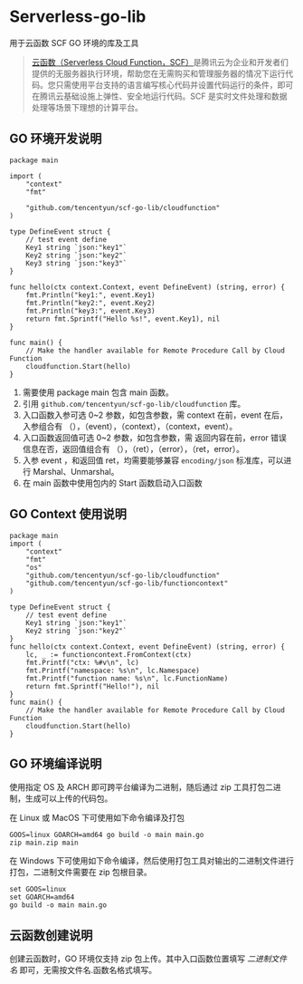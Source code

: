 # Serverless-go-lib

用于云函数 SCF GO 环境的库及工具

> [云函数（Serverless Cloud Function，SCF）](https://cloud.tencent.com/product/scf)是腾讯云为企业和开发者们提供的无服务器执行环境，帮助您在无需购买和管理服务器的情况下运行代码。您只需使用平台支持的语言编写核心代码并设置代码运行的条件，即可在腾讯云基础设施上弹性、安全地运行代码。SCF 是实时文件处理和数据处理等场景下理想的计算平台。

## GO 环境开发说明

```
package main

import (
	"context"
	"fmt"

	"github.com/tencentyun/scf-go-lib/cloudfunction"
)

type DefineEvent struct {
	// test event define
	Key1 string `json:"key1"`
	Key2 string `json:"key2"`
	Key3 string `json:"key3"`
}

func hello(ctx context.Context, event DefineEvent) (string, error) {
	fmt.Println("key1:", event.Key1)
	fmt.Println("key2:", event.Key2)
	fmt.Println("key3:", event.Key3)
	return fmt.Sprintf("Hello %s!", event.Key1), nil
}

func main() {
	// Make the handler available for Remote Procedure Call by Cloud Function
	cloudfunction.Start(hello)
}

```

1. 需要使用 package main 包含 main 函数。
2. 引用 `github.com/tencentyun/scf-go-lib/cloudfunction` 库。
3. 入口函数入参可选 0~2 参数，如包含参数，需 context 在前，event 在后，入参组合有 （），（event），（context），（context，event）。
4. 入口函数返回值可选 0~2 参数，如包含参数，需 返回内容在前，error 错误信息在否，返回值组合有 （），（ret），（error），（ret，error）。
5. 入参 event ，和返回值 ret，均需要能够兼容 `encoding/json` 标准库，可以进行 Marshal、Unmarshal。
6. 在 main 函数中使用包内的 Start 函数启动入口函数


## GO Context 使用说明

```
package main
import (
    "context"
    "fmt"
    "os"
    "github.com/tencentyun/scf-go-lib/cloudfunction"
    "github.com/tencentyun/scf-go-lib/functioncontext"
)

type DefineEvent struct {
    // test event define
    Key1 string `json:"key1"`
    Key2 string `json:"key2"`
}
func hello(ctx context.Context, event DefineEvent) (string, error) {
    lc, _ := functioncontext.FromContext(ctx)
    fmt.Printf("ctx: %#v\n", lc) 
    fmt.Printf("namespace: %s\n", lc.Namespace)
    fmt.Printf("function name: %s\n", lc.FunctionName)
    return fmt.Sprintf("Hello!"), nil 
}
func main() {
    // Make the handler available for Remote Procedure Call by Cloud Function
    cloudfunction.Start(hello)
}
```

## GO 环境编译说明

使用指定 OS 及 ARCH 即可跨平台编译为二进制，随后通过 zip 工具打包二进制，生成可以上传的代码包。

在 Linux 或 MacOS 下可使用如下命令编译及打包

```
GOOS=linux GOARCH=amd64 go build -o main main.go
zip main.zip main
```

在 Windows 下可使用如下命令编译，然后使用打包工具对输出的二进制文件进行打包，二进制文件需要在 zip 包根目录。

```
set GOOS=linux
set GOARCH=amd64
go build -o main main.go
```

## 云函数创建说明

创建云函数时，GO 环境仅支持 zip 包上传。其中入口函数位置填写 *二进制文件名* 即可，无需按文件名.函数名格式填写。


